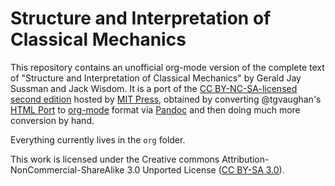 # Structure and Interpretation of Classical Mechanics

This repository contains an unofficial org-mode version of the complete text of
"Structure and Interpretation of Classical Mechanics" by Gerald Jay Sussman and
Jack Wisdom. It is a port of the [CC BY-NC-SA-licensed second
edition](https://mitpress.mit.edu/sites/default/files/titles/content/sicm_edition_2/book.html)
hosted by [MIT Press](https://mitpress.mit.edu/), obtained by converting
@tgvaughan's [HTML Port](https://github.com/tgvaughan/sicm) to
[org-mode](https://orgmode.org) format via [Pandoc](https://pandoc.org) and then
doing much more conversion by hand.

Everything currently lives in the `org` folder.

This work is licensed under the Creative commons
Attribution-NonCommercial-ShareAlike 3.0 Unported License ([CC BY-SA
3.0](https://creativecommons.org/licenses/by-nc-sa/3.0/)).
